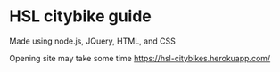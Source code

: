 # HSL citybike guide

Made using node.js, JQuery, HTML, and CSS

Opening site may take some time 
https://hsl-citybikes.herokuapp.com/
